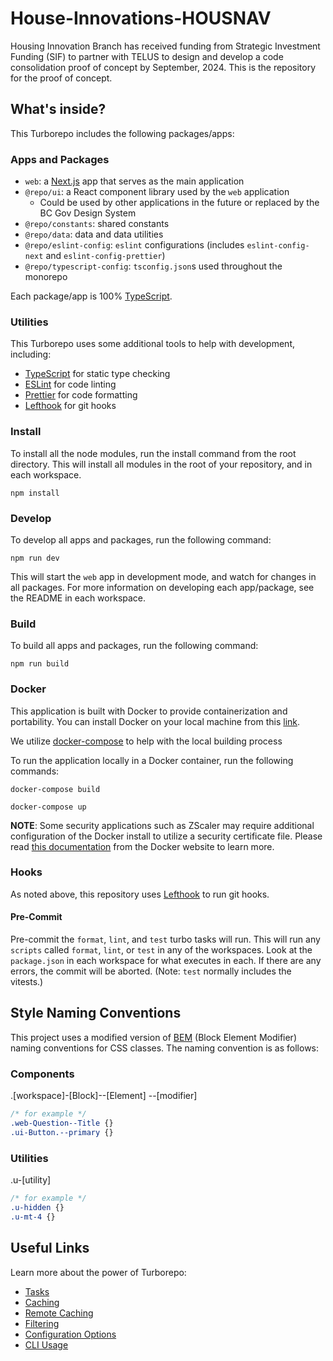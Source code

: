 # House-Innovations-HOUSNAV

Housing Innovation Branch has received funding from Strategic Investment Funding (SIF) to partner with TELUS to design and develop a code consolidation proof of concept by September, 2024. This is the repository for the proof of concept.

## What's inside?

This Turborepo includes the following packages/apps:

### Apps and Packages

- `web`: a [Next.js](https://nextjs.org/) app that serves as the main application
- `@repo/ui`: a React component library used by the `web` application
  - Could be used by other applications in the future or replaced by the BC Gov Design System
- `@repo/constants`: shared constants
- `@repo/data`: data and data utilities
- `@repo/eslint-config`: `eslint` configurations (includes `eslint-config-next` and `eslint-config-prettier`)
- `@repo/typescript-config`: `tsconfig.json`s used throughout the monorepo

Each package/app is 100% [TypeScript](https://www.typescriptlang.org/).

### Utilities

This Turborepo uses some additional tools to help with development, including:

- [TypeScript](https://www.typescriptlang.org/) for static type checking
- [ESLint](https://eslint.org/) for code linting
- [Prettier](https://prettier.io) for code formatting
- [Lefthook](https://github.com/evilmartians/lefthook) for git hooks

### Install

To install all the node modules, run the install command from the root directory. This will install all modules in the root of your repository, and in each workspace.

```
npm install
```

### Develop

To develop all apps and packages, run the following command:

```
npm run dev
```

This will start the `web` app in development mode, and watch for changes in all packages. For more information on developing each app/package, see the README in each workspace.

### Build

To build all apps and packages, run the following command:

```
npm run build
```

### Docker

This application is built with Docker to provide containerization and portability. You can install Docker on your local
machine from this [link](https://docs.docker.com/engine/install/).

We utilize [docker-compose](https://docs.docker.com/compose/) to help with the local building process

To run the application locally in a Docker container, run the following commands:

```
docker-compose build
```

```
docker-compose up
```

**NOTE**: Some security applications such as ZScaler may require additional configuration of the Docker install to 
utilize a security certificate file. Please read [this documentation](https://docs.docker.com/engine/security/certificates/) 
from the Docker website to learn more.

### Hooks

As noted above, this repository uses [Lefthook](https://github.com/evilmartians/lefthook) to run git hooks.

#### Pre-Commit

Pre-commit the `format`, `lint`, and `test` turbo tasks will run. This will run any `scripts` called `format`, `lint`, or `test` in any of the workspaces. Look at the `package.json` in each workspace for what executes in each. If there are any errors, the commit will be aborted. (Note: `test` normally includes the vitests.)

## Style Naming Conventions

This project uses a modified version of [BEM](http://getbem.com/naming/) (Block Element Modifier) naming conventions for CSS classes. The naming convention is as follows:

### Components
.[workspace]-[Block]--[Element] --[modifier]

```css
/* for example */
.web-Question--Title {}
.ui-Button.--primary {}
```

### Utilities
.u-[utility]

```css
/* for example */
.u-hidden {}
.u-mt-4 {}
```




## Useful Links

Learn more about the power of Turborepo:

- [Tasks](https://turbo.build/repo/docs/core-concepts/monorepos/running-tasks)
- [Caching](https://turbo.build/repo/docs/core-concepts/caching)
- [Remote Caching](https://turbo.build/repo/docs/core-concepts/remote-caching)
- [Filtering](https://turbo.build/repo/docs/core-concepts/monorepos/filtering)
- [Configuration Options](https://turbo.build/repo/docs/reference/configuration)
- [CLI Usage](https://turbo.build/repo/docs/reference/command-line-reference)
